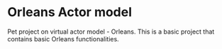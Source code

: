 # Orleans Actor model
Pet project on virtual actor model - Orleans.
This is a basic project that contains basic Orleans functionalities.
